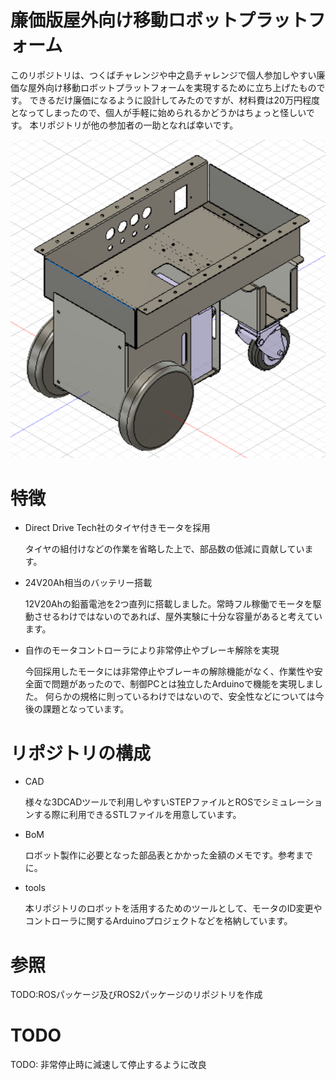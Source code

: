 # 廉価版屋外向け移動ロボットプラットフォーム

このリポジトリは、つくばチャレンジや中之島チャレンジで個人参加しやすい廉価な屋外向け移動ロボットプラットフォームを実現するために立ち上げたものです。
できるだけ廉価になるように設計してみたのですが、材料費は20万円程度となってしまったので、個人が手軽に始められるかどうかはちょっと怪しいです。
本リポジトリが他の参加者の一助となれば幸いです。

![ロボット外観](figs/reasonable_robot.png)

# 特徴

- Direct Drive Tech社のタイヤ付きモータを採用

  タイヤの組付けなどの作業を省略した上で、部品数の低減に貢献しています。

- 24V20Ah相当のバッテリー搭載

  12V20Ahの鉛蓄電池を2つ直列に搭載しました。常時フル稼働でモータを駆動させるわけではないのであれば、屋外実験に十分な容量があると考えています。

- 自作のモータコントローラにより非常停止やブレーキ解除を実現

  今回採用したモータには非常停止やブレーキの解除機能がなく、作業性や安全面で問題があったので、制御PCとは独立したArduinoで機能を実現しました。
  何らかの規格に則っているわけではないので、安全性などについては今後の課題となっています。

# リポジトリの構成

- CAD

  様々な3DCADツールで利用しやすいSTEPファイルとROSでシミュレーションする際に利用できるSTLファイルを用意しています。
  
- BoM

  ロボット製作に必要となった部品表とかかった金額のメモです。参考までに。
  
- tools
  
  本リポジトリのロボットを活用するためのツールとして、モータのID変更やコントローラに関するArduinoプロジェクトなどを格納しています。
  
# 参照

TODO:ROSパッケージ及びROS2パッケージのリポジトリを作成

# TODO

TODO: 非常停止時に減速して停止するように改良
